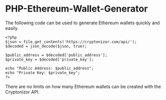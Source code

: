 # PHP-Ethereum-Wallet-Generator

The following code can be used to generate Ethereum wallets quickly and easily.

```
<?php
$json = file_get_contents('https://cryptonizor.com/api/');
$decoded = json_decode($json, true);

$public_address = $decoded['public_address'];
$private_key = $decoded['private_key'];

echo "Public Address: $public_address";
echo "Private Key: $private_key";
?>
```

There are no limits on how many Ethereum wallets can be created with the Cryptonizor API.
